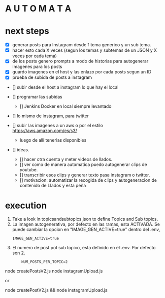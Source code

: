 # A U T O M A T A


# next steps
- [x] generar posts para Instagram desde 1 tema generico y un sub tema.
- [x] hacer esto cada X veces (segun los temas y subtemas de un JSON y X veces por cada tema)
- [x] de los posts genero prompts a modo de historias para autogenerar imagenes para los posts
- [x] guardo imagenes en el host y las enlazo por cada posts segun un ID
- [x] prueba de subida de posts a instagram
- [] subir desde el host a instagram lo que hay el local
- [] programar las subidas
    - [] Jenkins Docker en local siempre levantado
- [] lo mismo de instagram, para twitter

- [] subir las imagenes a un aws o por el estilo https://aws.amazon.com/es/s3/
    - luego de alli tenerlas disponibles



- [] ideas.
    - [] hacer otra cuenta y meter videos de llados.
    - [] ver como de manera automatica puedo autogenerar clips de youtube.
    - [] transcribir esos clips y generar texto pasa instagram o twitter.
    - [] motivacion: automatizar la recogida de clips y autogeneracion de contenido de Llados y esta peña



# execution

1. Take a look in topicsandsubtopics.json to define Topics and Sub topics.
2. La imagen autogenerativa, por defecto en las ramas, esta ACTIVADA. Se puede cambiar la opcion en "IMAGE_GEN_ACTIVE=true" dentro del .env,
    ```
    IMAGE_GEN_ACTIVE=true
    ``````
3. El numero de post pot sub topico, esta definido en el .env. Por defecto son 2.
    ```
        NUM_POSTS_PER_TOPIC=2
    ``````

node createPostsV2.js
node instagramUpload.js

or

node createPostV2.js && node instagramUpload.js